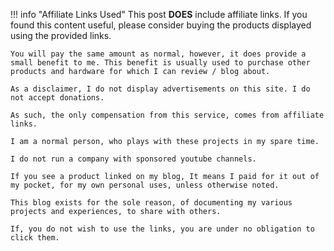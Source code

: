 !!! info "Affiliate Links Used"
    This post **DOES** include affiliate links. If you found this content useful, please consider buying the products displayed using the provided links.

    You will pay the same amount as normal, however, it does provide a small benefit to me. This benefit is usually used to purchase other products and hardware for which I can review / blog about.

    As a disclaimer, I do not display advertisements on this site. I do not accept donations.
    
    As such, the only compensation from this service, comes from affiliate links.

    I am a normal person, who plays with these projects in my spare time. 
    
    I do not run a company with sponsored youtube channels. 

    If you see a product linked on my blog, It means I paid for it out of my pocket, for my own personal uses, unless otherwise noted.

    This blog exists for the sole reason, of documenting my various projects and experiences, to share with others.

    If, you do not wish to use the links, you are under no obligation to click them.
